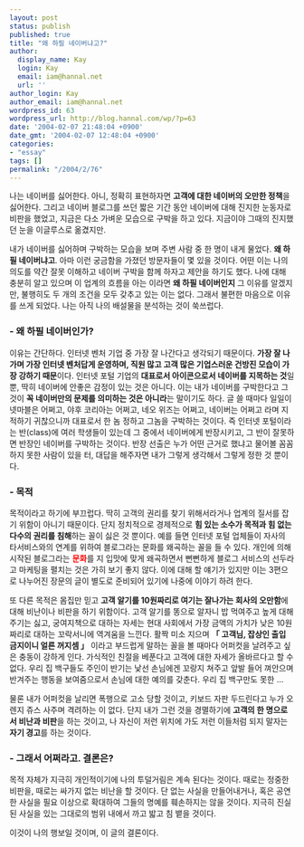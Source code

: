 ```yaml
---
layout: post
status: publish
published: true
title: "왜 하필 네이버냐고?"
author:
  display_name: Kay
  login: Kay
  email: iam@hannal.net
  url: ''
author_login: Kay
author_email: iam@hannal.net
wordpress_id: 63
wordpress_url: http://blog.hannal.com/wp/?p=63
date: '2004-02-07 21:48:04 +0900'
date_gmt: '2004-02-07 12:48:04 +0900'
categories:
- "essay"
tags: []
permalink: "/2004/2/76"
---
```

<p>나는 네이버를 싫어한다. 아니, 정확히 표현하자면 <strong>고객에 대한 네이버의 오만한 정책</strong>을 싫어한다. 그리고 네이버 블로그를 쓰던 짧은 기간 동안 네이버에 대해 진지한 눈동자로 비판을 했었고, 지금은 다소 가벼운 모습으로 구박을 하고 있다. 지금이야 그때의 진지했던 눈을 이글루스로 옮겼지만.</p>
<p>내가 네이버를 싫어하며 구박하는 모습을 보며 주변 사람 중 한 명이 내게 물었다. <strong>왜 하필 네이버냐고</strong>. 아마 이런 궁금함을 가졌던 방문자들이 몇 있을 것이다. 어떤 이는 나의 의도를 약간 잘못 이해하고 네이버 구박을 함께 하자고 제안을 하기도 했다. 나에 대해 충분히 알고 있으며 이 업계의 흐름을 아는 이라면 <strong>왜 하필 네이버인지</strong> 그 이유를 알겠지만, 불행히도 두 개의 조건을 모두 갖추고 있는 이는 없다. 그래서 불편한 마음으로 이유를 쓰게 되었다. 나는 아직 나의 배설물을 분석하는 것이 쑥쓰럽다.</p>
<h3>- 왜 하필 네이버인가?</h3>
<p>이유는 간단하다. 인터넷 벤처 기업 중 가장 잘 나간다고 생각되기 때문이다. <strong>가장 잘 나가며 가장 인터넷 벤처답게 운영하며, 직원 많고 고객 많은 기업스러운 건방진 모습이 가장 강하기 때문</strong>이다. 인터넷 포털 기업의 <strong>대표로서 아이콘으로서 네이버를 지목하는 것</strong>일 뿐, 딱히 네이버에 안좋은 감정이 있는 것은 아니다. 이는 내가 네이버를 구박한다고 그것이 <strong>꼭 네이버만의 문제를 의미하는 것은 아니라</strong>는 말이기도 하다. 글 쓸 때마다 일일이 넷마블은 어쩌고, 야후 코리아는 어쩌고, 네오 위즈는 어쩌고, 네이버는 어쩌고 라며 지적하기 귀찮으니까 대표로서 한 놈 정하고 그놈을 구박하는 것이다. 즉 인터넷 포털이라는 반(class)에 여러 학생들이 있는데 그 중에서 네이버에게 반장시키고, 그 반이 잘못하면 반장인 네이버를 구박하는 것이다. 반장 선출은 누가 어떤 근거로 했냐고 물어볼 꼼꼼하지 못한 사람이 있을 터, 대답을 해주자면 내가 그렇게 생각해서 그렇게 정한 것 뿐이다.</p>
<h3>- 목적</h3>
<p>목적이라고 하기에 부끄럽다. 딱히 고객의 권리를 찾기 위해서라거나 업계의 질서를 잡기 위함이 아니기 때문이다. 단지 정치적으로 경제적으로 <strong>힘 있는 소수가 목적과 힘 없는 다수의 권리를 침해</strong>하는 꼴이 싫은 것 뿐이다. 예를 들면 인터넷 포털 업체들이 자사의 타서비스와의 연계를 위하여 블로그라는 문화를 왜곡하는 꼴을 들 수 있다. 개인에 의해 시작된 블로그라는 <strong><font color="red">문화</font></strong>를 지 입맛에 맞게 왜곡하면서 뻔뻔하게 블로그 서비스의 선두라고 마케팅을 펼치는 것은 가히 보기 좋지 않다. 이에 대해 할 얘기가 있지만 이는 3편으로 나누어진 장문의 글이 별도로 준비되어 있기에 나중에 이야기 하려 한다.</p>
<p>또 다른 목적은 몸집만 믿고 <strong>고객 알기를 10원짜리로 여기는 잘나가는 회사의 오만함</strong>에 대해 비난이나 비판을 하기 위함이다. 고객 알기를 똥으로 알자니 밥 먹여주고 높게 대해주기는 싫고, 궁여지책으로 대하는 자세는 현대 사회에서 가장 금액의 가치가 낮은 10원짜리로 대하는 꼬락서니에 역겨움을 느낀다. 활짝 미소 지으며 <strong>「 고객님, 잡상인 출입 금지이니 얼른 꺼지셈 」</strong> 이라고 부드럽게 말하는 꼴을 볼 때마다 어퍼컷을 날려주고 싶은 충동이 강하게 인다. 가식적인 친절을 베푼다고 고객에 대한 자세가 올바르다고 할 수 없다. 우리 집 백구들도 주인이 반기는 낯선 손님에겐 꼬랑지 쳐주고 앞발 들어 껴안으며 반겨주는 행동을 보여줌으로서 손님에 대한 예의를 갖춘다. 우리 집 백구만도 못한 ...</p>
<p>물론 내가 어퍼컷을 날리면 폭행으로 고소 당할 것이고, 키보드 자판 두드린다고 누가 오렌지 쥬스 사주며 격려하는 이 없다. 단지 내가 그런 것을 경멸하기에 <strong>고객의 한 명으로서 비난과 비판</strong>을 하는 것이고, 나 자신이 저런 위치에 가도 저런 이들처럼 되지 말자는 <strong>자기 경고</strong>를 하는 것이다.</p>
<h3>- 그래서 어쩌라고. 결론은?</h3>
<p>목적 자체가 지극히 개인적이기에 나의 투덜거림은 계속 된다는 것이다. 때로는 정중한 비판을, 때로는 싸가지 없는 비난을 할 것이다. 단 없는 사실을 만들어내거나, 혹은 공연한 사실을 필요 이상으로 확대하여 그들의 명예를 훼손하지는 않을 것이다. 지극히 진실된 사실을 있는 그대로의 범위 내에서 까고 밟고 침 뱉을 것이다.</p>
<p>이것이 나의 행보일 것이며, 이 글의 결론이다.</p>
